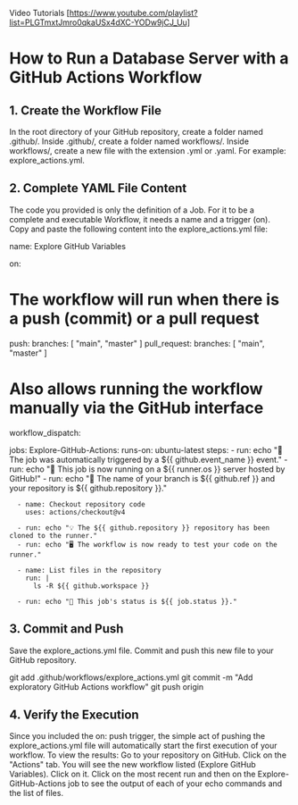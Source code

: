 Video Tutorials [https://www.youtube.com/playlist?list=PLGTmxtJmro0qkaUSx4dXC-YODw9jCJ_Uu]

# How to Run a Database Server with a GitHub Actions Workflow
## 1. Create the Workflow File

In the root directory of your GitHub repository, create a folder named .github/.
Inside .github/, create a folder named workflows/.
Inside workflows/, create a new file with the extension .yml or .yaml. For example: explore_actions.yml.

## 2. Complete YAML File Content

The code you provided is only the definition of a Job. For it to be a complete and executable Workflow, it needs a name and a trigger (on).
Copy and paste the following content into the explore_actions.yml file:

name: Explore GitHub Variables

on:
  # The workflow will run when there is a push (commit) or a pull request
  push:
    branches: [ "main", "master" ]
  pull_request:
    branches: [ "main", "master" ]
  # Also allows running the workflow manually via the GitHub interface
  workflow_dispatch:

jobs:
  Explore-GitHub-Actions:
    runs-on: ubuntu-latest
    steps:
      - run: echo "🎉 The job was automatically triggered by a ${{ github.event_name }} event."
      - run: echo "🐧 This job is now running on a ${{ runner.os }} server hosted by GitHub!"
      - run: echo "🔎 The name of your branch is ${{ github.ref }} and your repository is ${{ github.repository }}."
      
      - name: Checkout repository code
        uses: actions/checkout@v4
        
      - run: echo "💡 The ${{ github.repository }} repository has been cloned to the runner."
      - run: echo "🖥️ The workflow is now ready to test your code on the runner."
        
      - name: List files in the repository
        run: |
          ls -R ${{ github.workspace }}
          
      - run: echo "🍏 This job's status is ${{ job.status }}."

## 3. Commit and Push

Save the explore_actions.yml file.
Commit and push this new file to your GitHub repository.

git add .github/workflows/explore_actions.yml
git commit -m "Add exploratory GitHub Actions workflow"
git push origin <your-branch-name>

## 4. Verify the Execution

Since you included the on: push trigger, the simple act of pushing the explore_actions.yml file will automatically start the first execution of your workflow.
To view the results:
Go to your repository on GitHub.
Click on the "Actions" tab.
You will see the new workflow listed (Explore GitHub Variables). Click on it.
Click on the most recent run and then on the Explore-GitHub-Actions job to see the output of each of your echo commands and the list of files.

